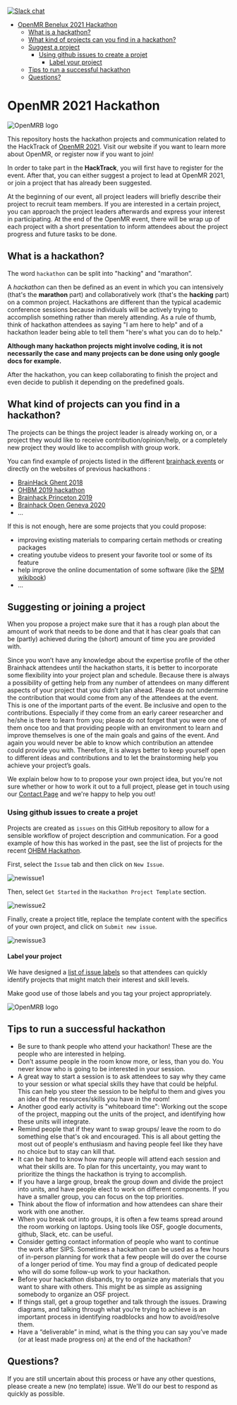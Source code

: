 [![Slack chat](https://img.shields.io/badge/chat-on%20slack-red)](https://join.slack.com/t/openmrworkspace/shared_invite/enQtNTI5MDU1NzE1MjQ4LThmMzA0M2Q3MjI3YzUxZmI1MDY3MDUyZWI3MjQwN2NhYjZlMDNmMDE5NTNiYTRkMzJmYzhiZGJiMDZiMzBkNzU)

<!-- TOC -->

- [OpenMR Benelux 2021 Hackathon](#openmr-benelux-2021-hackathon)
  - [What is a hackathon?](#what-is-a-hackathon)
  - [What kind of projects can you find in a hackathon?](#what-kind-of-projects-can-you-find-in-a-hackathon)
  - [Suggest a project](#suggest-a-project)
    - [Using github issues to create a projet](#using-github-issues-to-create-a-projet)
      - [Label your project](#label-your-project)
  - [Tips to run a successful hackathon](#tips-to-run-a-successful-hackathon)
  - [Questions?](#questions)

<!-- /TOC -->

# OpenMR 2021 Hackathon

![OpenMRB logo](img/banner.png)

This repository hosts the hackathon projects and communication related to the HackTrack of [OpenMR 2021](https://openmrbenelux.github.io/). Visit our website if you want to learn more about OpenMR, or register now if you want to join!

In order to take part in the **HackTrack**, you will first have to register for the event. After that, you can either suggest a project to lead at OpenMR 2021, or join a project that has already been suggested.

At the beginning of our event, all project leaders will briefly describe their project to recruit team members.
If you are interested in a certain project, you can approach the project leaders afterwards and express your interest in participating.
At the end of the OpenMR event, there will be wrap up of each project with a short presentation to inform attendees about the project progress and future tasks to be done.

## What is a hackathon?

The word `hackathon` can be split into "hacking" and "marathon”.

A <i>hackathon</i> can then be defined as an event in which you can intensively (that's the **marathon** part) and collaboratively work (that's the **hacking** part) on a common project. Hackathons are different than the typical academic conference sessions because individuals will be actively trying to accomplish something rather than merely attending. As a rule of thumb, think of hackathon attendees as saying "I am here to help" and of a hackathon leader being able to tell them "here's what you can do to help."

**Although many hackathon projects might involve coding, it is not necessarily the case and many projects can be done using only google docs for example.**

After the hackathon, you can keep collaborating to finish the project and even decide to publish it depending on the predefined goals.

## What kind of projects can you find in a hackathon?

The projects can be things the project leader is already working on, or a project they would like to receive contribution/opinion/help, or a completely new project they would like to accomplish with group work.

You can find example of projects listed in the different [brainhack events](http://www.brainhack.org/) or directly on the websites of previous hackathons :

- [BrainHack Ghent 2018](https://brainhackghent.github.io)
- [OHBM 2019 hackathon](https://github.com/ohbm/hackathon2019/issues)
- [Brainhack Princeton 2019](https://github.com/brainhack-princeton/brainhack-princeton-2019)
- [Brainhack Open Geneva 2020]("https://brainhack.ch/#portfolio)
- ...

If this is not enough, here are some projects that you could propose:
- improving existing materials to comparing certain methods or creating packages
- creating youtube videos to present your favorite tool or some of its feature
- help improve the online documentation of some software (like the [SPM wikibook](https://en.wikibooks.org/wiki/SPM))
- ...


## Suggesting or joining a project

When you propose a project make sure that it has a rough plan about the amount of work that needs to be done and that it has clear goals that can be (partly) achieved during the (short) amount of time you are provided with.

Since you won’t have any knowledge about the expertise profile of the other Brainhack attendees until the hackathon starts, it is better to incorporate some flexibility into your project plan and schedule. Because there is always a possibility of getting help from any number of attendees on many different aspects of your project that you didn’t plan ahead. Please do not undermine the contribution that would come from any of the attendees at the event. This is one of the important parts of the event. Be inclusive and open to the contributions. Especially if they come from an early career researcher and he/she is there to learn from you; please do not forget that you were one of them once too and that providing people with an environment to learn and improve themselves is one of the main goals and gains of the event. And again you would never be able to know which contribution an attendee could provide you with. Therefore, it is always better to keep yourself open to different ideas and contributions and to let the brainstorming help you achieve your project’s goals.

We explain below how to to propose your own project idea, but you're not sure whether or how to work it out to a full project, please get in touch using our [Contact Page](https://openmrbenelux.github.io/page-contact/) and we're happy to help you out!

### Using github issues to create a projet

Projects are created as `issues` on this GitHub repository to allow for a sensible workflow of project description and communication. For a good example of how this has worked in the past, see the list of projects for the recent [OHBM Hackathon](https://github.com/ohbm/hackathon2019/issues?page=2&q=is%3Aissue+is%3Aopen).

First, select the `Issue` tab and then click on `New Issue`.

![newissue1](img/screenshot1.png)

Then, select `Get Started` in the `Hackathon Project Template` section.

![newissue2](img/screenshot2.png)

Finally, create a project title, replace the template content with the specifics of your own project, and click on `Submit new issue`.

![newissue3](img/screenshot3.png)


#### Label your project

We have designed a [list of issue labels](https://github.com/OpenMRBenelux/openmrb2021-hackathon/labels) so that attendees can quickly identify projects that might match their interest and skill levels.

Make good use of those labels and you tag your project appropriately.

![OpenMRB logo](img/issue_labels.png)


## Tips to run a successful hackathon

- Be sure to thank people who attend your hackathon! These are the people who are interested in helping.
- Don’t assume people in the room know more, or less, than you do. You never know who is going to be interested in your session.
- A great way to start a session is to ask attendees to say why they came to your session or what special skills they have that could be helpful. This can help you steer the session to be helpful to them and gives you an idea of the resources/skills you have in the room!
- Another good early activity is "whiteboard time": Working out the scope of the project, mapping out the units of the project, and identifying how these units will integrate.
- Remind people that if they want to swap groups/ leave the room to do something else that's ok and encouraged. This is all about getting the most out of people's enthusiasm and having people feel like they have no choice but to stay can kill that.
- It can be hard to know how many people will attend each session and what their skills are. To plan for this uncertainty, you may want to prioritize the things the hackathon is trying to accomplish.
- If you have a large group, break the group down and divide the project into units, and have people elect to work on different components. If you have a smaller group, you can focus on the top priorities.
- Think about the flow of information and how attendees can share their work with one another.
- When you break out into groups, it is often a few teams spread around the room working on laptops. Using tools like OSF, google documents, github, Slack, etc. can be useful.
- Consider getting contact information of people who want to continue the work after SIPS. Sometimes a hackathon can be used as a few hours of in-person planning for work that a few people will do over the course of a longer period of time. You may find a group of dedicated people who will do some follow-up work to your hackathon.
- Before your hackathon disbands, try to organize any materials that you want to share with others. This might be as simple as assigning somebody to organize an OSF project.
- If things stall, get a group together and talk through the issues. Drawing diagrams, and talking through what you’re trying to achieve is an important process in identifying roadblocks and how to avoid/resolve them.
- Have a “deliverable” in mind, what is the thing you can say you’ve made (or at least made progress on) at the end of the hackathon?


## Questions?

If you are still uncertain about this process or have any other questions, please create a new (no template) issue. We'll do our best to respond as quickly as possible.
